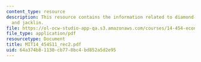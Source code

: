 ```yaml
---
content_type: resource
description: This resource contains the information related to diamond-dygvig model
  and jacklin.
file: https://ol-ocw-studio-app-qa.s3.amazonaws.com/courses/14-454-economic-crises-spring-2011/64a374b81130cb778bc4bd852a5d2e95_MIT14_454S11_rec2.pdf
file_type: application/pdf
resourcetype: Document
title: MIT14_454S11_rec2.pdf
uid: 64a374b8-1130-cb77-8bc4-bd852a5d2e95
---
```

